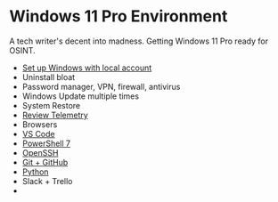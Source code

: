# Windows 11 Pro Environment

A tech writer's decent into madness. Getting Windows 11 Pro ready for OSINT. 

* [Set up Windows with local account](windows-11-pro-local-account.md)
* Uninstall bloat
* Password manager, VPN, firewall, antivirus
* Windows Update multiple times
* System Restore
* [Review Telemetry](windows-11-pro-telemetry.md)
* Browsers
* [VS Code](vs-code.md)
* [PowerShell 7](powershell.md)
* [OpenSSH](windows-11-pro-openSSH.md)
* [Git + GitHub](git-for-windows.md)
* [Python](https://github.com/DoggSoup/python)
* Slack + Trello
* 

